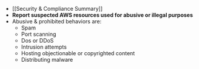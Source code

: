 - [[Security & Compliance Summary]]
- **Report suspected AWS resources used for abusive or illegal purposes**
- Abusive & prohibited behaviors are:
	- Spam
	- Port scanning
	- Dos or DDoS
	- Intrusion attempts
	- Hosting objectionable or copyrighted content
	- Distributing malware